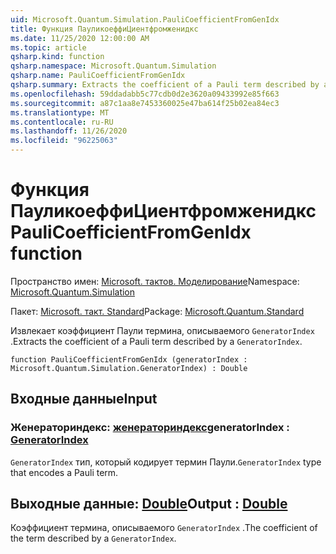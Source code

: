 ```yaml
---
uid: Microsoft.Quantum.Simulation.PauliCoefficientFromGenIdx
title: Функция ПауликоеффиЦиентфромженидкс
ms.date: 11/25/2020 12:00:00 AM
ms.topic: article
qsharp.kind: function
qsharp.namespace: Microsoft.Quantum.Simulation
qsharp.name: PauliCoefficientFromGenIdx
qsharp.summary: Extracts the coefficient of a Pauli term described by a `GeneratorIndex`.
ms.openlocfilehash: 59ddadabb5c77cdb0d2e3620a09433992e85f663
ms.sourcegitcommit: a87c1aa8e7453360025e47ba614f25b02ea84ec3
ms.translationtype: MT
ms.contentlocale: ru-RU
ms.lasthandoff: 11/26/2020
ms.locfileid: "96225063"
---
```

# <a name="paulicoefficientfromgenidx-function"></a><span data-ttu-id="c7112-102">Функция ПауликоеффиЦиентфромженидкс</span><span class="sxs-lookup"><span data-stu-id="c7112-102">PauliCoefficientFromGenIdx function</span></span>

<span data-ttu-id="c7112-103">Пространство имен: [Microsoft. тактов. Моделирование](xref:Microsoft.Quantum.Simulation)</span><span class="sxs-lookup"><span data-stu-id="c7112-103">Namespace: [Microsoft.Quantum.Simulation](xref:Microsoft.Quantum.Simulation)</span></span>

<span data-ttu-id="c7112-104">Пакет: [Microsoft. такт. Standard](https://nuget.org/packages/Microsoft.Quantum.Standard)</span><span class="sxs-lookup"><span data-stu-id="c7112-104">Package: [Microsoft.Quantum.Standard](https://nuget.org/packages/Microsoft.Quantum.Standard)</span></span>


<span data-ttu-id="c7112-105">Извлекает коэффициент Паули термина, описываемого `GeneratorIndex` .</span><span class="sxs-lookup"><span data-stu-id="c7112-105">Extracts the coefficient of a Pauli term described by a `GeneratorIndex`.</span></span>

```qsharp
function PauliCoefficientFromGenIdx (generatorIndex : Microsoft.Quantum.Simulation.GeneratorIndex) : Double
```


## <a name="input"></a><span data-ttu-id="c7112-106">Входные данные</span><span class="sxs-lookup"><span data-stu-id="c7112-106">Input</span></span>

### <a name="generatorindex--generatorindex"></a><span data-ttu-id="c7112-107">Женераториндекс: [женераториндекс](xref:Microsoft.Quantum.Simulation.GeneratorIndex)</span><span class="sxs-lookup"><span data-stu-id="c7112-107">generatorIndex : [GeneratorIndex](xref:Microsoft.Quantum.Simulation.GeneratorIndex)</span></span>

<span data-ttu-id="c7112-108">`GeneratorIndex` тип, который кодирует термин Паули.</span><span class="sxs-lookup"><span data-stu-id="c7112-108">`GeneratorIndex` type that encodes a Pauli term.</span></span>



## <a name="output--double"></a><span data-ttu-id="c7112-109">Выходные данные: [Double](xref:microsoft.quantum.lang-ref.double)</span><span class="sxs-lookup"><span data-stu-id="c7112-109">Output : [Double](xref:microsoft.quantum.lang-ref.double)</span></span>

<span data-ttu-id="c7112-110">Коэффициент термина, описываемого `GeneratorIndex` .</span><span class="sxs-lookup"><span data-stu-id="c7112-110">The coefficient of the term described by a `GeneratorIndex`.</span></span>